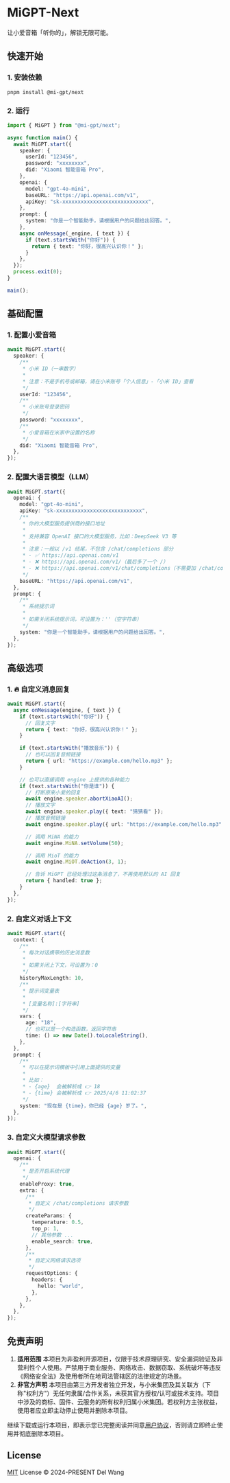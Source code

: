 # MiGPT-Next

让小爱音箱「听你的」，解锁无限可能。

## 快速开始

### 1. 安装依赖

```shell
pnpm install @mi-gpt/next
```

### 2. 运行

```typescript
import { MiGPT } from "@mi-gpt/next";

async function main() {
  await MiGPT.start({
    speaker: {
      userId: "123456",
      password: "xxxxxxxx",
      did: "Xiaomi 智能音箱 Pro",
    },
    openai: {
      model: "gpt-4o-mini",
      baseURL: "https://api.openai.com/v1",
      apiKey: "sk-xxxxxxxxxxxxxxxxxxxxxxxxxxxx",
    },
    prompt: {
      system: "你是一个智能助手，请根据用户的问题给出回答。",
    },
    async onMessage(_engine, { text }) {
      if (text.startsWith("你好")) {
        return { text: "你好，很高兴认识你！" };
      }
    },
  });
  process.exit(0);
}

main();
```

## 基础配置

### 1. 配置小爱音箱

```typescript
await MiGPT.start({
  speaker: {
    /**
     * 小米 ID（一串数字）
     *
     * 注意：不是手机号或邮箱，请在小米账号「个人信息」-「小米 ID」查看
     */
    userId: "123456",
    /**
     * 小米账号登录密码
     */
    password: "xxxxxxxx",
    /**
     * 小爱音箱在米家中设置的名称
     */
    did: "Xiaomi 智能音箱 Pro",
  },
});
```

### 2. 配置大语言模型（LLM）

```typescript
await MiGPT.start({
  openai: {
    model: "gpt-4o-mini",
    apiKey: "sk-xxxxxxxxxxxxxxxxxxxxxxxxxxxx",
    /**
     * 你的大模型服务提供商的接口地址
     *
     * 支持兼容 OpenAI 接口的大模型服务，比如：DeepSeek V3 等
     *
     * 注意：一般以 /v1 结尾，不包含 /chat/completions 部分
     * - ✅ https://api.openai.com/v1
     * - ❌ https://api.openai.com/v1/（最后多了一个 /）
     * - ❌ https://api.openai.com/v1/chat/completions（不需要加 /chat/completions）
     */
    baseURL: "https://api.openai.com/v1",
  },
  prompt: {
    /**
     * 系统提示词
     *
     * 如需关闭系统提示词，可设置为：''（空字符串）
     */
    system: "你是一个智能助手，请根据用户的问题给出回答。",
  },
});
```

## 高级选项

### 1. 🔥 自定义消息回复

```typescript
await MiGPT.start({
  async onMessage(engine, { text }) {
    if (text.startsWith("你好")) {
      // 回复文字
      return { text: "你好，很高兴认识你！" };
    }

    if (text.startsWith("播放音乐")) {
      // 也可以回复音频链接
      return { url: "https://example.com/hello.mp3" };
    }

    // 也可以直接调用 engine 上提供的各种能力
    if (text.startsWith("你是谁")) {
      // 打断原来小爱的回复
      await engine.speaker.abortXiaoAI();
      // 播放文字
      await engine.speaker.play({ text: "猜猜看" });
      // 播放音频链接
      await engine.speaker.play({ url: "https://example.com/hello.mp3" });

      // 调用 MiNA 的能力
      await engine.MiNA.setVolume(50);

      // 调用 MioT 的能力
      await engine.MiOT.doAction(3, 1);

      // 告诉 MiGPT 已经处理过这条消息了，不再使用默认的 AI 回复
      return { handled: true };
    }
  },
});
```

### 2. 自定义对话上下文

```typescript
await MiGPT.start({
  context: {
    /**
     * 每次对话携带的历史消息数
     *
     * 如需关闭上下文，可设置为：0
     */
    historyMaxLength: 10,
    /**
     * 提示词变量表
     *
     * [变量名称]:[字符串]
     */
    vars: {
      age: "18",
      // 也可以是一个构造函数，返回字符串
      time: () => new Date().toLocaleString(),
    },
  },
  prompt: {
    /**
     * 可以在提示词模板中引用上面提供的变量
     *
     * 比如：
     * - {age}  会被解析成 👉 18
     * - {time} 会被解析成 👉 2025/4/6 11:02:37
     */
    system: "现在是 {time}，你已经 {age} 岁了。",
  },
});
```

### 3. 自定义大模型请求参数

```typescript
await MiGPT.start({
  openai: {
    /**
     * 是否开启系统代理
     */
    enableProxy: true,
    extra: {
      /**
       * 自定义 /chat/completions 请求参数
       */
      createParams: {
        temperature: 0.5,
        top_p: 1,
        // 其他参数 ...
        enable_search: true,
      },
      /**
       * 自定义网络请求选项
       */
      requestOptions: {
        headers: {
          hello: "world",
        },
      },
    },
  },
});
```

## 免责声明

1. **适用范围**
   本项目为非盈利开源项目，仅限于技术原理研究、安全漏洞验证及非营利性个人使用。严禁用于商业服务、网络攻击、数据窃取、系统破坏等违反《网络安全法》及使用者所在地司法管辖区的法律规定的场景。
2. **非官方声明**
   本项目由第三方开发者独立开发，与小米集团及其关联方（下称"权利方"）无任何隶属/合作关系，未获其官方授权/认可或技术支持。项目中涉及的商标、固件、云服务的所有权利归属小米集团。若权利方主张权益，使用者应立即主动停止使用并删除本项目。

继续下载或运行本项目，即表示您已完整阅读并同意[用户协议](https://github.com/idootop/migpt-next/blob/main/agreement.md)，否则请立即终止使用并彻底删除本项目。

## License

[MIT](https://github.com/idootop/migpt-next/blob/main/LICENSE) License © 2024-PRESENT Del Wang
